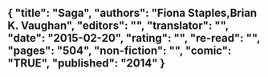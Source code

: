 {
 "title": "Saga",
 "authors": "Fiona Staples,Brian K. Vaughan",
 "editors": "",
 "translator": "",
 "date": "2015-02-20",
 "rating": "",
 "re-read": "",
 "pages": "504",
 "non-fiction": "",
 "comic": "TRUE",
 "published": "2014"
}
---

